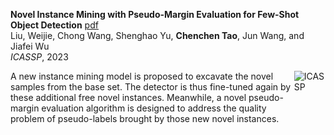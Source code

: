 **Novel Instance Mining with Pseudo-Margin Evaluation for Few-Shot Object Detection** 
[pdf](http://16422004.github.io/files/icassp.pdf)<br/>
Liu, Weijie, Chong Wang, Shenghao Yu, **Chenchen Tao**, Jun Wang, and Jiafei Wu<br/>
*ICASSP*, 2023

<div style="display: flex; align-items: left;">
  <div style="width：70%">
    A new instance mining model is proposed to excavate the novel samples from the base set. The detector 
    is thus fine-tuned again by these additional free novel 
    instances. Meanwhile, a novel pseudo-margin evaluation
    algorithm is designed to address the quality problem of 
    pseudo-labels brought by those new novel instances.
  </div>
  <div style="width：70%">
    <img src="https://16422004.github.io/images/icassp.PNG" alt="ICASSP">
  </div>
</div>

